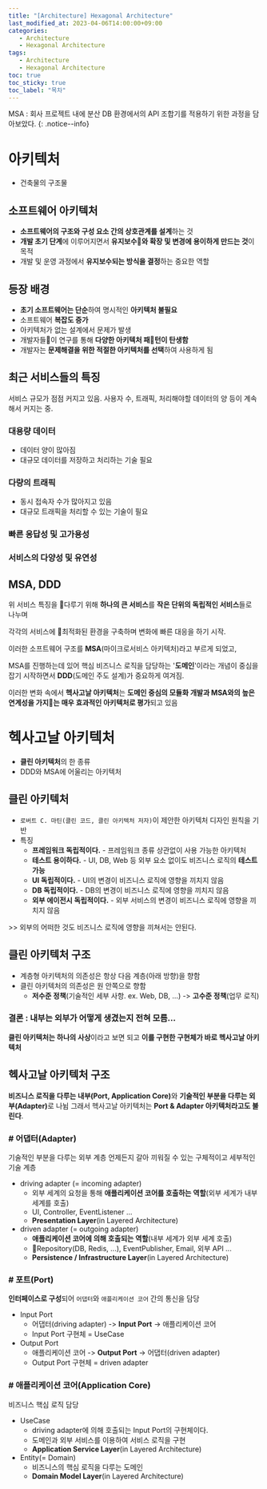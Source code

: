 ```yaml
---
title: "[Architecture] Hexagonal Architecture"
last_modified_at: 2023-04-06T14:00:00+09:00
categories:
   - Architecture
   - Hexagonal Architecture
tags:
   - Architecture
   - Hexagonal Architecture
toc: true
toc_sticky: true
toc_label: "목차"
---
```


MSA : 회사 프로젝트 내에 분산 DB 환경에서의 API 조합기를 적용하기 위한 과정을 담아보았다. 
{: .notice--info}

# 아키텍처

* 건축물의 구조물

## 소프트웨어 아키텍처

* <strong>소프트웨어의 구조와 구성 요소 간의 상호관계를 설계</strong>하는 것
* <strong>개발 초기 단계</strong>에 이루어지면서 <strong>유지보수와 확장 및 변경에 용이하게 만드는 것</strong>이 목적
* 개발 및 운영 과정에서 <strong>유지보수되는 방식을 결정</strong>하는 중요한 역할

## 등장 배경

* <strong>초기 소프트웨어는 단순</strong>하여 명시적인 **아키텍처 불필요**
* 소프트웨어 **복잡도 증가**
* 아키텍처가 없는 설계에서 문제가 발생
* 개발자들이 연구를 통해 **다양한 아키텍처 패턴이 탄생함**
* 개발자는 <strong>문제해결을 위한 적절한 아키텍처를 선택</strong>하여 사용하게 됨

## 최근 서비스들의 특징

서비스 규모가 점점 커지고 있음.
사용자 수, 트래픽, 처리해야할 데이터의 양 등이 계속해서 커지는 중.

### 대용량 데이터

* 데이터 양이 많아짐
* 대규모 데이터를 저장하고 처리하는 기술 필요

### 다량의 트래픽

* 동시 접속자 수가 많아지고 있음
* 대규모 트래픽을 처리할 수 있는 기술이 필요

### 빠른 응답성 및 고가용성

### 서비스의 다양성 및 유연성

## MSA, DDD

위 서비스 특징을 다루기 위해 <strong>하나의 큰 서비스</strong>를 <strong>작은 단위의 독립적인 서비스</strong>들로 나누며

각각의 서비스에 최적화된 환경을 구축하며 변화에 빠른 대응을 하기 시작.

이러한 소프트웨어 구조를 <strong>MSA</strong>(마이크로서비스 아키텍처)라고 부르게 되었고,

MSA를 진행하는데 있어 핵심 비즈니스 로직을 담당하는 '<strong>도메인</strong>'이라는 개념이 중심을 잡기 시작하면서 <strong>DDD</strong>(도메인 주도 설계)가 중요하게 여겨짐.

이러한 변화 속에서 <strong>헥사고날 아키텍처</strong>는 <strong>도메인 중심의 모듈화 개발과 MSA와의 높은 연계성을 가지는 매우 효과적인 아키텍처로 평가</strong>되고 있음

# 헥사고날 아키텍처

* <strong>클린 아키텍처</strong>의 한 종류
* DDD와 MSA에 어울리는 아키텍처

## 클린 아키텍처

* `로버트 C. 마틴(클린 코드, 클린 아키텍처 저자)`이 제안한 아키텍처 디자인 원칙을 기반
* 특징
    * **프레임워크 독립적이다.** \- 프레임워크 종류 상관없이 사용 가능한 아키텍처
    * **테스트 용이하다.** \- UI\, DB\, Web 등 외부 요소 없이도 비즈니스 로직의 **테스트 가능**
    * **UI 독립적이다.** \- UI의 변경이 비즈니스 로직에 영향을 끼치지 않음
    * **DB 독립적이다.** \- DB의 변경이 비즈니스 로직에 영향을 끼치지 않음
    * **외부 에이전시 독립적이다.** \- 외부 서비스의 변경이 비즈니스 로직에 영향을 끼치지 않음

\>\> 외부의 어떠한 것도 비즈니스 로직에 영향을 끼쳐서는 안된다\.

## 클린 아키텍처 구조

* 계층형 아키텍처의 의존성은 항상 다음 계층(아래 방향)을 향함
* 클린 아키텍처의 의존성은 원 안쪽으로 향함
    * <strong>저수준 정책</strong>(기술적인 세부 사항. ex. Web, DB, ...) -> <strong>고수준 정책</strong>(업무 로직)

### 결론 : 내부는 외부가 어떻게 생겼는지 전혀 모름...

<strong>클린 아키텍처는 하나의 사상</strong>이라고 보면 되고 **이를 구현한 구현체가 바로 헥사고날 아키텍처**

## 헥사고날 아키텍처 구조

<strong>비즈니스 로직을 다루는 내부(Port, Application Core)</strong>와 <strong>기술적인 부분을 다루는 외부(Adapter)</strong>로 나뉨
그래서 헥사고날 아키텍처는 <strong>Port & Adapter 아키텍처라고도 불린다</strong>.

### \# 어댑터\(Adapter\)

기술적인 부분을 다루는 외부 계층
언제든지 갈아 끼워질 수 있는 구체적이고 세부적인 기술 계층

* driving adapter (= incoming adapter)
    * 외부 세계의 요청을 통해 <strong>애플리케이션 코어를 호출하는 역할</strong>(외부 세계가 내부 세계를 호출)
    * UI, Controller, EventListener ...
    * <strong>Presentation Layer</strong>(in Layered Architecture)
* driven adapter (= outgoing adapter)
    * <strong>애플리케이션 코어에 의해 호출되는 역할</strong>(내부 세계가 외부 세계 호출)
    * Repository(DB, Redis, ...), EventPublisher, Email, 외부 API ...
    * <strong>Persistence / Infrastructure Layer</strong>(in Layered Architecture)

### \# 포트\(Port\)

<strong>인터페이스로 구성</strong>되어 `어댑터`와 `애플리케이션 코어` 간의 통신을 담당

* Input Port
    * 어댑터(driving adapter) -> **Input Port** -> 애플리케이션 코어
    * Input Port 구현체 = UseCase
* Output Port
    * 애플리케이션 코어 -> **Output Port** -> 어댑터(driven adapter)
    * Output Port 구현체 = driven adapter

### \# 애플리케이션 코어\(Application Core\)

비즈니스 핵심 로직 담당

* UseCase
    * driving adapter에 의해 호출되는 Input Port의 구현체이다.
    * 도메인과 외부 서비스를 이용하여 서비스 로직을 구현
    * <strong>Application Service Layer</strong>(in Layered Architecture)
* Entity(= Domain)
    * 비즈니스의 핵심 로직을 다루는 도메인
    * <strong>Domain Model Layer</strong>(in Layered Architecture)